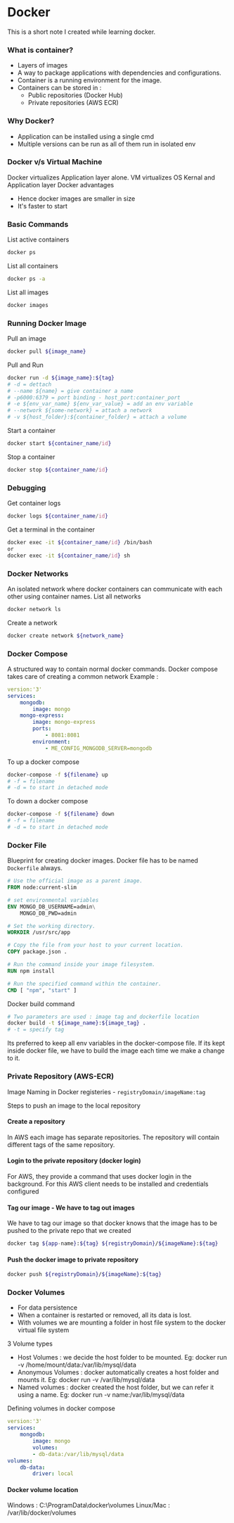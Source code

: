 # Docker
This is a short note I created while learning docker.

### What is container?
 - Layers of images
 - A way to package applications with dependencies and configurations.
 - Container is a running environment for the image.
 - Containers can be stored in :
   - Public repositories (Docker Hub)
   - Private repositories (AWS ECR)

### Why Docker?
 - Application can be installed using a single cmd
 - Multiple versions can be run as all of them run in isolated env

### Docker v/s Virtual Machine
Docker virtualizes Application layer alone. VM virtualizes OS Kernal and Application layer
Docker advantages
- Hence docker images are smaller in size
- It's faster to start

### Basic Commands

List active containers
```sh
docker ps
```
List all containers
```sh
docker ps -a
```
List all images
```sh
docker images
```

### Running Docker Image

Pull an image
```sh
docker pull ${image_name}
```
Pull and Run
```sh
docker run -d ${image_name}:${tag}
# -d = dettach
# --name ${name} = give container a name
# -p6000:6379 = port binding - host_port:container_port
# -e ${env_var_name} ${env_var_value} = add an env variable
# --network ${some-network} = attach a network
# -v ${host_folder}:${container_folder} = attach a volume 
```
Start a container
```sh
docker start ${container_name/id}
```
Stop a container
```sh
docker stop ${container_name/id}
```
### Debugging
Get container logs
```sh
docker logs ${container_name/id}
```
Get a terminal in the container
```sh
docker exec -it ${container_name/id} /bin/bash
or
docker exec -it ${container_name/id} sh
```
### Docker Networks
An isolated network where docker containers can communicate with each other using container names.
List all networks
```sh
docker network ls
```
Create a network
```sh
docker create network ${network_name}
```

### Docker Compose
A structured way to contain normal docker commands.
Docker compose takes care of creating a common network
Example :
```yml
version:'3'
services:
    mongodb:
        image: mongo
    mongo-express:
        image: mongo-express
        ports:
            - 8081:8081
        environment:
            - ME_CONFIG_MONGODB_SERVER=mongodb
```
To up a docker compose
```sh
docker-compose -f ${filename} up
# -f = filename
# -d = to start in detached mode
```
To down a docker compose
```sh
docker-compose -f ${filename} down
# -f = filename
# -d = to start in detached mode
```

### Docker File
Blueprint for creating docker images.
Docker file has to be named `Dockerfile` always.
```Dockerfile
# Use the official image as a parent image.
FROM node:current-slim

# set environmental variables
ENV MONGO_DB_USERNAME=admin\
    MONGO_DB_PWD=admin

# Set the working directory.
WORKDIR /usr/src/app

# Copy the file from your host to your current location.
COPY package.json .

# Run the command inside your image filesystem.
RUN npm install

# Run the specified command within the container.
CMD [ "npm", "start" ]

```
Docker build command
```sh
# Two parameters are used : image tag and dockerfile location 
docker build -t ${image_name}:${image_tag} .
# -t = specify tag
```
Its preferred to keep all env variables in the docker-compose file. If its kept inside docker file, we have to build the image each time we make a change to it.

### Private Repository (AWS-ECR)

Image Naming in Docker registeries - `registryDomain/imageName:tag`

Steps to push an image to the local repository

#### Create a repository
In AWS each image has separate repositories. The repository will contain different tags of the same repository.

#### Login to the private repository (docker login)
For AWS, they provide a command that uses docker login in the background.  For this AWS client needs to be installed and credentials configured

#### Tag our image - We have to tag out images 
We have to tag our image so that docker knows that the image has to be pushed to the private repo that we created
```sh
docker tag ${app-name}:${tag} ${registryDomain}/${imageName}:${tag}
```

#### Push the docker image to private repository
```sh
docker push ${registryDomain}/${imageName}:${tag}
```


### Docker Volumes
- For data persistence
- When a container is restarted or removed, all its data is lost.
- With volumes we are mounting a folder in host file system to the docker virtual file system

3 Volume types
- Host Volumes : we decide the host folder to be mounted. Eg: docker run -v /home/mount/data:/var/lib/mysql/data
- Anonymous Volumes : docker automatically creates a host folder and mounts it. Eg: docker run -v /var/lib/mysql/data
- Named volumes : docker created the host folder, but we can refer it using a name. Eg: docker run -v name:/var/lib/mysql/data

Defining volumes in docker compose
```yml
version:'3'
services:
    mongodb:
        image: mongo
        volumes:
        - db-data:/var/lib/mysql/data
volumes:
    db-data:
        driver: local
```

#### Docker volume location
Windows : C:\ProgramData\docker\volumes
Linux/Mac : /var/lib/docker/volumes